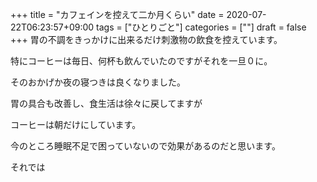 +++
title = "カフェインを控えて二か月くらい"
date = 2020-07-22T06:23:57+09:00
tags = ["ひとりごと"]
categories = [""]
draft = false
+++
胃の不調をきっかけに出来るだけ刺激物の飲食を控えています。

特にコーヒーは毎日、何杯も飲んでいたのですがそれを一旦０に。

そのおかげか夜の寝つきは良くなりました。

胃の具合も改善し、食生活は徐々に戻してますが

コーヒーは朝だけにしています。

今のところ睡眠不足で困っていないので効果があるのだと思います。

それでは